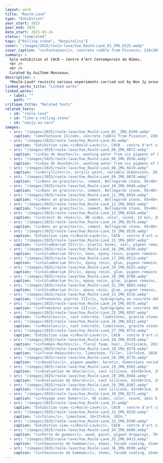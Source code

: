 ```yaml
---
layout: work
title: "Roulé-Lavé"
type: "Exhibition"
year_start: 2025
year_end: 2025
date_start: 2025-01-24
status: "Completed"
tags: ["Rolling stone", "Hospitality"]
cover: "/images/2025/roule-lave/Vue_Roulé-Lavé_01_IMG_0125.webp"
cover_caption: "<i>Fontaine</i>, concrete rubble from Pissevin, 220×200×130cm, 2025."
summary: >
  Solo exhibition at CACN – Centre d’Art Contemporain de Nîmes.
  <br />
  <br />
  Curated by Guilhem Monceaux.
description: >
  *Roulé-Lavé* revisits various experiments carried out by Won Jy around the transformation of matter. The artist is seen going up rivers in search of the source of the water—and thus the origin of the shape of the stones he collects. We also see him appropriating the patterns of these stones to reprint them onto blocks of rubble. Won Jy also works on the theme of hospitality and how foreigners are regarded within a given territory. He explores the metaphor of colombophobia to address how architecture can include or exclude, often depending on collective decisions. Won Jy’s works are often tinged with subtle humor, allowing complex issues to be expressed through light and poetic forms.
linked_works_title: "Linked works"   
linked_works:
  - label: ""
    path: ""
critique_title: "Related texts"
related_texts:
  - id: "roule-lave"
  - id: "like-a-rolling-stone"
  - id: "wonjy-au-cacn"
images:
  - src: "/images/2025/roule-lave/Vue_Roulé-Lavé_02__IMG_0109.webp"
    caption: "<em>Fontaine II</em>, concrete rubble from Pissevin, 220×200×110cm, 2025."
  - src: "/images/2025/roule-lave/Vue_Roulé-Lavé_05.webp"
    caption: "Exhibition view <i>Roulé-Lavé</i>, CACN - centre d'art contemporain de Nîmes, France, 2025."
  - src: "/images/2025/roule-lave/Vue_Roulé-Lavé_06_IMG_0072.webp"
    caption: "<i>Eau de douche</i>, washing water from six pigeons of Pissevin, 19×34×19cm, 2024."
  - src: "/images/2025/roule-lave/Vue_Roulé-Lavé_06_IMG_0556.webp"
    caption: "<i>Eau de douche</i>, washing water from six pigeons of Pissevin, 19×34×19cm, 2024."
  - src: "/images/2025/roule-lave/Vue_Roulé-Lavé_08_IMG_0419.webp"
    caption: "<i>Acryllite</i>, acrylic paint, variable dimensions, 2018."
  - src: "/images/2025/roule-lave/Vue_Roulé-Lavé_09_IMG_0078.webp"
    caption: "<i>Banc en granito</i>, cement, Bellegarde stone, 95×40×10cm, 2024."
  - src: "/images/2025/roule-lave/Vue_Roulé-Lavé_10_IMG_0448.webp"
    caption: "<i>Banc en granito</i>, cement, Bellegarde stone, 95×40×10cm, 2024."
  - src: "/images/2025/roule-lave/Vue_Roulé-Lavé_11_IMG_0454.webp"
    caption: "<i>Banc en granito</i>, cement, Bellegarde stone, 95×40×10cm, 2024."
  - src: "/images/2025/roule-lave/Vue_Roulé-Lavé_12_IMG_0462.webp"
    caption: "<i>Banc en granito</i>, cement, Bellegarde stone, 95×40×10cm, 2024."
  - src: "/images/2025/roule-lave/Vue_Roulé-Lavé_13_IMG_0184.webp"
    caption: "<i>Granit de rêve</i>, HD video, color, sound, 13 min, 2021."
  - src: "/images/2025/roule-lave/Vue_Roulé-Lavé_14_IMG_0174.webp"
    caption: "<i>Banc en granito</i>, cement, Bellegarde stone, 95×40×10cm, 2024."
  - src: "/images/2025/roule-lave/Vue_Roulé-Lavé_15_IMG_0526.webp"
    caption: "Exhibition view <i>Roulé-Lavé</i>, CACN - centre d'art contemporain de Nîmes, France, 2025 — Columbarium room."
  - src: "/images/2025/roule-lave/Vue_Roulé-Lavé_15_IMG_0857.webp"
    caption: "<i>Columbarium III</i>, plastic boxes, soil, pigeon remains, neon, 35×26×14cm (each), 2017 –."
  - src: "/images/2025/roule-lave/Vue_Roulé-Lavé_16_IMG_0250.webp"
    caption: "<i>Columbarium VI</i>, neon, epoxy resin, pigeon remains, variable dimensions, 2025."
  - src: "/images/2025/roule-lave/Vue_Roulé-Lavé_17_IMG_0513.webp"
    caption: "<i>Columbarium IV</i>, epoxy resin, glue, pigeon remains, 36×20×12cm, 2023."
  - src: "/images/2025/roule-lave/Vue_Roulé-Lavé_19_IMG_0325.webp"
    caption: "<i>Columbarium IV</i>, epoxy resin, glue, pigeon remains, 36×20×12cm, 2023."
  - src: "/images/2025/roule-lave/Vue_Roulé-Lavé_20_IMG_0708.webp"
    caption: "<i>Columbarium V</i>, epoxy resin, glue, pigeon remains, diameter 66×23,5cm, 2024."
  - src: "/images/2025/roule-lave/Vue_Roulé-Lavé_21_IMG_0683.webp"
    caption: "<i>Columbarium V</i>, epoxy resin, glue, pigeon remains, diameter 66×23,5cm, 2024."
  - src: "/images/2025/roule-lave/Vue_Roulé-Lavé_23_IMG_0316.webp"
    caption: "<i>Premières pierres III</i>, hydrography on concrete debris, dimensions variables, 2025."
  - src: "/images/2025/roule-lave/Vue_Roulé-Lavé_24_IMG_0575.webp"
    caption: "<i>Premières pierres III</i>, hydrography on concrete debris, dimensions variables, 2025."
  - src: "/images/2025/roule-lave/Vue_Roulé-Lavé_25_IMG_0297.webp"
    caption: "<i>Matelas</i>, cast concrete, limestones, granite stones, 154×80×20cm, 2025."
  - src: "/images/2025/roule-lave/Vue_Roulé-Lavé_26_IMG_0322.webp"
    caption: "<i>Matelas</i>, cast concrete, limestones, granite stones, 154×80×20cm, 2025."
  - src: "/images/2025/roule-lave/Vue_Roulé-Lavé_27_IMG_0754.webp"
    caption: "Exhibition view <i>Roulé-Lavé</i>, CACN - centre d'art contemporain de Nîmes, France, 2025 — Research table."
  - src: "/images/2025/roule-lave/Vue_Roulé-Lavé_28_IMG_0339.webp"
    caption: "<i>Tombés-Montés</i>, floral foam, hair, 23×11×14cm, 2024."
  - src: "/images/2025/roule-lave/Vue_Roulé-Lavé_28_IMG_0378.webp"
    caption: "<i>Troué-Rebouché</i>, limestone, filler, 13×7×5cm, 2018."
  - src: "/images/2025/roule-lave/Vue_Roulé-Lavé_28_IMG_0776.webp"
    caption: "<i>Baudile</i>, pigeon powder, keratin, dimensions variables, 2024."
  - src: "/images/2025/roule-lave/Vue_Roulé-Lavé_29_IMG_0382.webp"
    caption: "<i>Évaluation de Gharib</i>, cast silicone, 42×58×3cm, 2024."
  - src: "/images/2025/roule-lave/Vue_Roulé-Lavé_29_IMG_0384.webp"
    caption: "<i>Évaluation de Gharib</i>, cast silicone, 42×58×3cm, 2024."
  - src: "/images/2025/roule-lave/Vue_Roulé-Lavé_29_IMG_0387.webp"
    caption: "<i>Évaluation de Gharib</i>, cast silicone, 42×58×3cm, 2024."
  - src: "/images/2025/roule-lave/Vue_Roulé-Lavé_30_IMG_0272.webp"
    caption: "<i>Voyage avec Oumar</i>, HD video, color, sound, 1min 53sec, 2024."
  - src: "/images/2025/roule-lave/Vue_Roulé-Lavé_31.webp"
    caption: "Exhibition view <i>Roulé-Lavé</i>, CACN - centre d'art contemporain de Nîmes, France, 2025."
  - src: "/images/2025/roule-lave/Vue_Roulé-Lavé_32_IMG_0328.webp"
    caption: "<i>Talon</i>, limestone, 10×17×8cm, 2024."
  - src: "/images/2025/roule-lave/Vue_Roulé-Lavé_33_IMG_0398.webp"
    caption: "Exhibition view <i>Roulé-Lavé</i>, CACN - centre d'art contemporain de Nîmes, France, 2025."
  - src: "/images/2025/roule-lave/Vue_Roulé-Lavé_34_IMG_0406.webp"
    caption: "<i>Porte de guano</i>, wood, paint, pigeon droppings, 70×208×4cm, 2019."
  - src: "/images/2025/roule-lave/Vue_Roulé-Lavé_35_IMG_0413.webp"
    caption: "<i>Chaussures de hammam</i>, shoes, facade coating, dimensions variables, 2025."
  - src: "/images/2025/roule-lave/Vue_Roulé-Lavé_36_IMG_0599.webp"
    caption: "<i>Chaussures de hammam</i>, shoes, facade coating, dimensions variables, 2025."
---
```

